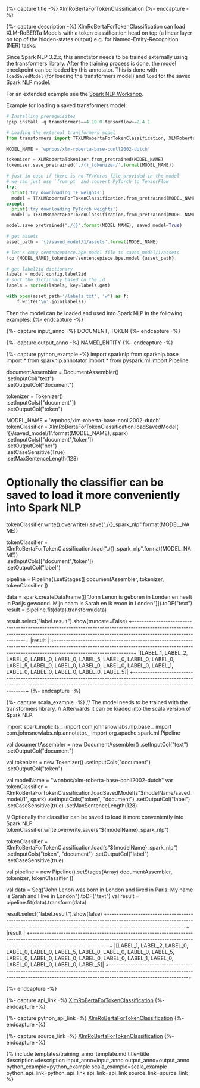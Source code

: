 {%- capture title -%}
XlmRoBertaForTokenClassification
{%- endcapture -%}

{%- capture description -%}
XlmRoBertaForTokenClassification can load XLM-RoBERTa Models with a token
classification head on top (a linear layer on top of the hidden-states output)
e.g. for Named-Entity-Recognition (NER) tasks.

Since Spark NLP 3.2.x, this annotator needs to be trained externally using the
transformers library. After the training process is done, the model checkpoint
can be loaded by this annotator. This is done with `loadSavedModel` (for loading
the transformers model) and `load` for the saved Spark NLP model.

For an extended example see the [Spark NLP Workshop](https://github.com/JohnSnowLabs/spark-nlp-workshop/blob/master/jupyter/transformers/HuggingFace%20in%20Spark%20NLP%20-%20XlmRoBertaForTokenClassification.ipynb).

Example for loading a saved transformers model:
```python
# Installing prerequisites
!pip install -q transformers==4.10.0 tensorflow==2.4.1

# Loading the external transformers model
from transformers import TFXLMRobertaForTokenClassification, XLMRobertaTokenizer

MODEL_NAME = 'wpnbos/xlm-roberta-base-conll2002-dutch'

tokenizer = XLMRobertaTokenizer.from_pretrained(MODEL_NAME)
tokenizer.save_pretrained('./{}_tokenizer/'.format(MODEL_NAME))

# just in case if there is no TF/Keras file provided in the model
# we can just use `from_pt` and convert PyTorch to TensorFlow
try:
  print('try downloading TF weights')
  model = TFXLMRobertaForTokenClassification.from_pretrained(MODEL_NAME)
except:
  print('try downloading PyTorch weights')
  model = TFXLMRobertaForTokenClassification.from_pretrained(MODEL_NAME, from_pt=True)

model.save_pretrained("./{}".format(MODEL_NAME), saved_model=True)

# get assets
asset_path = '{}/saved_model/1/assets'.format(MODEL_NAME)

# let's copy sentencepiece.bpe.model file to saved_model/1/assets
!cp {MODEL_NAME}_tokenizer/sentencepiece.bpe.model {asset_path}

# get label2id dictionary
labels = model.config.label2id
# sort the dictionary based on the id
labels = sorted(labels, key=labels.get)

with open(asset_path+'/labels.txt', 'w') as f:
    f.write('\n'.join(labels))
```

Then the model can be loaded and used into Spark NLP in the following examples:
{%- endcapture -%}

{%- capture input_anno -%}
DOCUMENT, TOKEN
{%- endcapture -%}

{%- capture output_anno -%}
NAMED_ENTITY
{%- endcapture -%}

{%- capture python_example -%}
import sparknlp
from sparknlp.base import *
from sparknlp.annotator import *
from pyspark.ml import Pipeline

documentAssembler = DocumentAssembler() \
    .setInputCol("text") \
    .setOutputCol("document")

tokenizer = Tokenizer() \
    .setInputCols(["document"]) \
    .setOutputCol("token")

MODEL_NAME = 'wpnbos/xlm-roberta-base-conll2002-dutch'
tokenClassifier = XlmRoBertaForTokenClassification.loadSavedModel(
    '{}/saved_model/1'.format(MODEL_NAME),
    spark) \
    .setInputCols(["document",'token']) \
    .setOutputCol("ner") \
    .setCaseSensitive(True) \
    .setMaxSentenceLength(128)

# Optionally the classifier can be saved to load it more conveniently into Spark NLP
tokenClassifier.write().overwrite().save("./{}_spark_nlp".format(MODEL_NAME))

tokenClassifier = XlmRoBertaForTokenClassification.load("./{}_spark_nlp".format(MODEL_NAME))\
  .setInputCols(["document",'token'])\
  .setOutputCol("label")

pipeline = Pipeline().setStages([
    documentAssembler,
    tokenizer,
    tokenClassifier
])

data = spark.createDataFrame([["John Lenon is geboren in Londen en heeft in Parijs gewoond. Mijn naam is Sarah en ik woon in Londen"]]).toDF("text")
result = pipeline.fit(data).transform(data)

result.select("label.result").show(truncate=False)
+---------------------------------------------------------------------------------------------------------------------------------------------------------------------------------------------+
|result                                                                                                                                                                                       |
+---------------------------------------------------------------------------------------------------------------------------------------------------------------------------------------------+
|[LABEL_1, LABEL_2, LABEL_0, LABEL_0, LABEL_0, LABEL_5, LABEL_0, LABEL_0, LABEL_0, LABEL_5, LABEL_0, LABEL_0, LABEL_0, LABEL_0, LABEL_0, LABEL_1, LABEL_0, LABEL_0, LABEL_0, LABEL_0, LABEL_5]|
+---------------------------------------------------------------------------------------------------------------------------------------------------------------------------------------------+
{%- endcapture -%}

{%- capture scala_example -%}
// The model needs to be trained with the transformers library.
// Afterwards it can be loaded into the scala version of Spark NLP.

import spark.implicits._
import com.johnsnowlabs.nlp.base._
import com.johnsnowlabs.nlp.annotator._
import org.apache.spark.ml.Pipeline

val documentAssembler = new DocumentAssembler()
  .setInputCol("text")
  .setOutputCol("document")

val tokenizer = new Tokenizer()
  .setInputCols("document")
  .setOutputCol("token")

val modelName = "wpnbos/xlm-roberta-base-conll2002-dutch"
var tokenClassifier = XlmRoBertaForTokenClassification.loadSavedModel(s"$modelName/saved_model/1", spark)
  .setInputCols("token", "document")
  .setOutputCol("label")
  .setCaseSensitive(true)
  .setMaxSentenceLength(128)

// Optionally the classifier can be saved to load it more conveniently into Spark NLP
tokenClassifier.write.overwrite.save(s"${modelName}_spark_nlp")

tokenClassifier = XlmRoBertaForTokenClassification.load(s"${modelName}_spark_nlp")
  .setInputCols("token", "document")
  .setOutputCol("label")
  .setCaseSensitive(true)

val pipeline = new Pipeline().setStages(Array(
  documentAssembler,
  tokenizer,
  tokenClassifier
))

val data = Seq("John Lenon was born in London and lived in Paris. My name is Sarah and I live in London").toDF("text")
val result = pipeline.fit(data).transform(data)

result.select("label.result").show(false)
+---------------------------------------------------------------------------------------------------------------------------------------------------------------------------------------------+
|result                                                                                                                                                                                       |
+---------------------------------------------------------------------------------------------------------------------------------------------------------------------------------------------+
|[LABEL_1, LABEL_2, LABEL_0, LABEL_0, LABEL_0, LABEL_5, LABEL_0, LABEL_0, LABEL_0, LABEL_5, LABEL_0, LABEL_0, LABEL_0, LABEL_0, LABEL_0, LABEL_1, LABEL_0, LABEL_0, LABEL_0, LABEL_0, LABEL_5]|
+---------------------------------------------------------------------------------------------------------------------------------------------------------------------------------------------+

{%- endcapture -%}

{%- capture api_link -%}
[XlmRoBertaForTokenClassification](https://nlp.johnsnowlabs.com/api/com/johnsnowlabs/nlp/annotators/classifier/dl/XlmRoBertaForTokenClassification)
{%- endcapture -%}

{%- capture python_api_link -%}
[XlmRoBertaForTokenClassification](/api/python/reference/autosummary/python/sparknlp/annotator/classifier_dl/xlm_roberta_for_token_classification/index.html#sparknlp.annotator.classifier_dl.xlm_roberta_for_token_classification.XlmRoBertaForTokenClassification)
{%- endcapture -%}

{%- capture source_link -%}
[XlmRoBertaForTokenClassification](https://github.com/JohnSnowLabs/spark-nlp/tree/master/src/main/scala/com/johnsnowlabs/nlp/annotators/classifier/dl/XlmRoBertaForTokenClassification.scala)
{%- endcapture -%}

{% include templates/training_anno_template.md
title=title
description=description
input_anno=input_anno
output_anno=output_anno
python_example=python_example
scala_example=scala_example
python_api_link=python_api_link
api_link=api_link
source_link=source_link
%}
